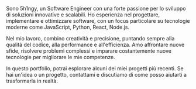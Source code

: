 Sono 5h1ngy, un Software Engineer con una forte passione per lo sviluppo di soluzioni innovative e scalabili. Ho esperienza nel progettare, implementare e ottimizzare software, con un focus particolare su tecnologie moderne come JavaScript, Python, React, Node.js.

Nel mio lavoro, combino creatività e precisione, puntando sempre alla qualità del codice, alla performance e all'efficienza. Amo affrontare nuove sfide, risolvere problemi complessi e imparare costantemente nuove tecnologie per migliorare le mie competenze.

In questo portfolio, potrai esplorare alcuni dei miei progetti più recenti. Se hai un'idea o un progetto, contattami e discutiamo di come posso aiutarti a trasformarla in realtà.